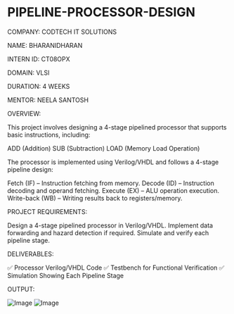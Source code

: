 # PIPELINE-PROCESSOR-DESIGN

COMPANY: CODTECH IT SOLUTIONS

NAME: BHARANIDHARAN

INTERN ID: CT08OPX

DOMAIN: VLSI

DURATION: 4 WEEKS

MENTOR: NEELA SANTOSH

OVERVIEW:

This project involves designing a 4-stage pipelined processor that supports basic instructions, including:

ADD (Addition)
SUB (Subtraction)
LOAD (Memory Load Operation)

The processor is implemented using Verilog/VHDL and follows a 4-stage pipeline design:

Fetch (IF) – Instruction fetching from memory.
Decode (ID) – Instruction decoding and operand fetching.
Execute (EX) – ALU operation execution.
Write-back (WB) – Writing results back to registers/memory.

PROJECT REQUIREMENTS:

Design a 4-stage pipelined processor in Verilog/VHDL.
Implement data forwarding and hazard detection if required.
Simulate and verify each pipeline stage.

DELIVERABLES:

✅ Processor Verilog/VHDL Code
✅ Testbench for Functional Verification
✅ Simulation Showing Each Pipeline Stage

OUTPUT:

![Image](https://github.com/user-attachments/assets/96c085a3-cee8-40ff-8464-d5cfbd4c4a8e)
![Image](https://github.com/user-attachments/assets/b8bcabed-d7e0-4c76-9104-d85cab32d355)
